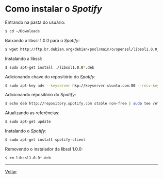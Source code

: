 # Como instalar o _Spotify_

Entrando na pasta do usuário:
```bash
$ cd ~/Downloads
```

Baixando a libssl 1.0.0 para o _Spotify_:
```bash
$ wget http://ftp.br.debian.org/debian/pool/main/o/openssl/libssl1.0.0_1.0.1t-1+deb8u7_amd64.deb
```

Instalando a libssl:
```bash
$ sudo apt-get install ./libssl1.0.0*.deb
```

Adicionando chave do repositório do _Spotify_:
```bash
$ sudo apt-key adv --keyserver hkp://keyserver.ubuntu.com:80 --recv-keys BBEBDCB318AD50EC6865090613B00F1FD2C19886 0DF731E45CE24F27EEEB1450EFDC8610341D9410
```

Adicionando repositório do _Spotify_:
```bash
$ echo deb http://repository.spotify.com stable non-free | sudo tee /etc/apt/sources.list.d/spotify.list
```

Atualizando as referências:
```bash
$ sudo apt-get update
```

Instalando o _Spotify_:
```bash
$ sudo apt-get install spotify-client
```

Removendo o instalador da libssl 1.0.0:
```bash
$ rm libssl1.0.0*.deb
```

-----

[Voltar](README.md)